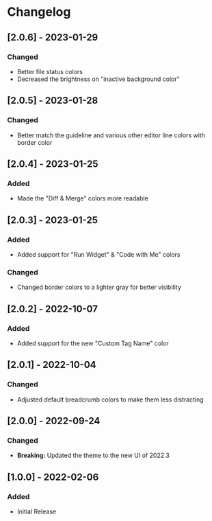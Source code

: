 # Changelog

## [2.0.6] - 2023-01-29
### Changed
- Better file status colors
- Decreased the brightness on "inactive background color"

## [2.0.5] - 2023-01-28
### Changed
- Better match the guideline and various other editor line colors with border color

## [2.0.4] - 2023-01-25
### Added
- Made the "Diff & Merge" colors more readable

## [2.0.3] - 2023-01-25
### Added
- Added support for "Run Widget" & "Code with Me" colors

### Changed
- Changed border colors to a lighter gray for better visibility

## [2.0.2] - 2022-10-07
### Added
- Added support for the new "Custom Tag Name" color

## [2.0.1] - 2022-10-04
### Changed
- Adjusted default breadcrumb colors to make them less distracting

## [2.0.0] - 2022-09-24
### Changed
- **Breaking:** Updated the theme to the new UI of 2022.3

## [1.0.0] - 2022-02-06
### Added
- Initial Release
